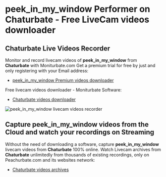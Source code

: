 # peek_in_my_window Performer on Chaturbate - Free LiveCam videos downloader

## Chaturbate Live Videos Recorder

Monitor and record livecam videos of **peek_in_my_window** from **Chaturbate** with Moniturbate.com
Get a premium trial for free by just and only registering with your Email address:
* [peek_in_my_window Premium videos downloader](https://moniturbate.com/request-demo-licence-key.html)

Free livecam videos downloader - Moniturbate Software:
* [Chaturbate videos downloader](https://moniturbate.com/moniturbate-download-software.html)

![peek_in_my_window livecam videos recorder](https://peachurnet.com/templates/moniturbate-software.png)


## Capture peek_in_my_window videos from the Cloud and watch your recordings on Streaming

Without the need of downloading a software, capture **peek_in_my_window** livecam videos from **Chaturbate** 100% online.
Watch Livecam archives from **Chaturbate** unlimitedly from thousands of existing recordings, only on Peachurbate.com and its websites network:
* [Chaturbate videos archives](https://peachurnet.com/)